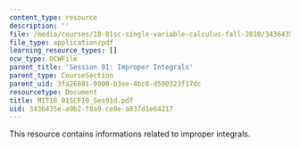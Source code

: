 ```yaml
---
content_type: resource
description: ''
file: /media/courses/18-01sc-single-variable-calculus-fall-2010/3436435ea9b2f8a9ce0ea837d1e64217_MIT18_01SCF10_Ses91d.pdf
file_type: application/pdf
learning_resource_types: []
ocw_type: OCWFile
parent_title: 'Session 91: Improper Integrals'
parent_type: CourseSection
parent_uid: 3fa26881-9900-b3ee-4bc8-d590323f17dc
resourcetype: Document
title: MIT18_01SCF10_Ses91d.pdf
uid: 3436435e-a9b2-f8a9-ce0e-a837d1e64217
---
```

This resource contains informations related to improper integrals.
